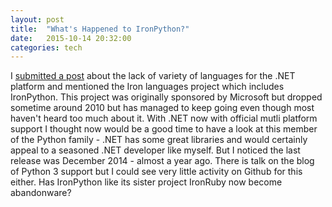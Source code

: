 ```yaml
---
layout: post
title:  "What's Happened to IronPython?"
date:   2015-10-14 20:32:00
categories: tech
---
```


I [submitted a post](http://coderscoffeehouse.com/tech/2015/10/13/dotnet-needs-more-languages.html) about the lack of variety of languages for the .NET platform and mentioned the Iron languages project which includes IronPython. This project was originally sponsored by Microsoft but dropped sometime around 2010 but has managed to keep going even though most haven't heard too much about it. With .NET now with official mutli platform support I thought now would be a good time to have a look at this member of the Python family - .NET has some great libraries and would certainly appeal to a seasoned .NET developer like myself. But I noticed the last release was December 2014 - almost a year ago. There is talk on the blog of Python 3 support but I could see very little activity on Github for this either. Has IronPython like its sister project IronRuby now become abandonware?